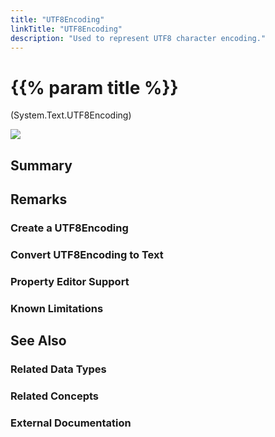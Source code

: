 ```yaml
---
title: "UTF8Encoding"
linkTitle: "UTF8Encoding"
description: "Used to represent UTF8 character encoding."
---
```


# {{% param title %}}

<p class="namespace">(System.Text.UTF8Encoding)</p>

<img src="/images/work-in-progress.jpg">

## Summary

## Remarks

### Create a UTF8Encoding

### Convert UTF8Encoding to Text

### Property Editor Support

### Known Limitations

## See Also

### Related Data Types

### Related Concepts

### External Documentation
